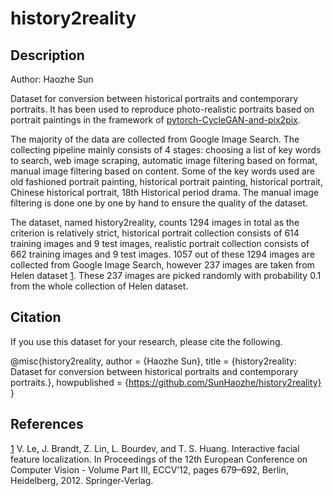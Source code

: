 # history2reality

## Description

Author: Haozhe Sun

Dataset for conversion between historical portraits and contemporary portraits. It has been used to reproduce photo-realistic portraits based on portrait paintings in the framework of [pytorch-CycleGAN-and-pix2pix](https://github.com/junyanz/pytorch-CycleGAN-and-pix2pix).

The majority of the data are collected from Google Image Search. The collecting pipeline mainly consists of 4 stages: choosing a list of key words to search, web image scraping, automatic image filtering based on format, manual image filtering based on content. Some of the key words used are old fashioned portrait painting, historical portrait painting, historical portrait, Chinese historical portrait, 18th Historical period drama. The manual image filtering is done one by one by hand to ensure the quality of the dataset. 

The dataset, named history2reality, counts 1294 images in total as the criterion is relatively strict, historical portrait collection consists of 614 training images and 9 test images, realistic portrait collection consists of 662 training images and 9 test images. 1057 out of these 1294 images are collected from Google Image Search, however 237 images are taken from Helen dataset [1](http://www.ifp.illinois.edu/~vuongle2/helen/). These 237 images are picked randomly with probability 0.1 from the whole collection of Helen dataset.

## Citation

If you use this dataset for your research, please cite the following.

@misc{history2reality,
  author = {Haozhe Sun},
  title = {history2reality: Dataset for conversion between historical portraits and contemporary portraits.},
  howpublished = {https://github.com/SunHaozhe/history2reality}
}


## References

[1](http://www.ifp.illinois.edu/~vuongle2/helen/) V. Le, J. Brandt, Z. Lin, L. Bourdev, and T. S. Huang. Interactive facial feature localization. In Proceedings of the 12th European Conference on Computer Vision - Volume Part III, ECCV’12, pages 679–692, Berlin, Heidelberg, 2012.
Springer-Verlag.
